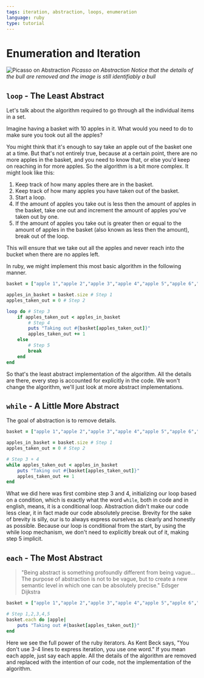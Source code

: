 ```yaml
---
tags: iteration, abstraction, loops, enumeration
language: ruby
type: tutorial
---
```


# Enumeration and Iteration

![Picasso on Abstraction](http://ironboard-curriculum-content.s3.amazonaws.com/web-development/abstraction-bull.jpg)
_Picasso on Abstraction_
_Notice that the details of the bull are removed and the image is still identifiably a bull_

## `loop` - The Least Abstract

Let's talk about the algorithm required to go through all the individual items in a set.

Imagine having a basket with 10 apples in it. What would you need to do to make sure you took out all the apples?

You might think that it's enough to say take an apple out of the basket one at a time. But that's not entirely true, because at a certain point, there are no more apples in the basket, and you need to know that, or else you'd keep on reaching in for more apples. So the algorithm is a bit more complex. It might look like this:

1. Keep track of how many apples there are in the basket.
2. Keep track of how many apples you have taken out of the basket.
3. Start a loop.
4. If the amount of apples you take out is less then the amount of apples in the basket, take one out and increment the amount of apples you've taken out by one.
5. If the amount of apples you take out is greater then or equal to the amount of apples in the basket (also known as less then the amount), break out of the loop.

This will ensure that we take out all the apples and never reach into the bucket when there are no apples left.

In ruby, we might implement this most basic algorithm in the following manner.

```ruby
basket = ["apple 1","apple 2","apple 3","apple 4","apple 5","apple 6","apple 7","apple 8","apple 9","apple 10"]

apples_in_basket = basket.size # Step 1
apples_taken_out = 0 # Step 2

loop do # Step 3
    if apples_taken_out < apples_in_basket 
        # Step 4
        puts "Taking out #{basket[apples_taken_out]}"
        apples_taken_out += 1
    else
        # Step 5
        break
    end
end
```

So that's the least abstract implementation of the algorithm. All the details are there, every step is accounted for explicitly in the code. We won't change the algorithm, we'll just look at more abstract implementations.

## `while` - A Little More Abstract

The goal of abstraction is to remove details.

```ruby
basket = ["apple 1","apple 2","apple 3","apple 4","apple 5","apple 6","apple 7","apple 8","apple 9","apple 10"]

apples_in_basket = basket.size # Step 1
apples_taken_out = 0 # Step 2

# Step 3 + 4
while apples_taken_out < apples_in_basket
    puts "Taking out #{basket[apples_taken_out]}"
    apples_taken_out += 1
end
```

What we did here was first combine step 3 and 4, initializing our loop based on a condition, which is exactly what the word `while`, both in code and in english, means, it is a conditional loop. Abstraction didn't make our code less clear, it in fact made our code absolutely precise. Brevity for the sake of brevity is silly, our is to always express ourselves as clearly and honestly as possible. Because our loop is conditional from the start, by using the while loop mechanism, we don't need to explicitly break out of it, making step 5 implicit.

## `each` - The Most Abstract

> "Being abstract is something profoundly different from being vague... The purpose of abstraction is not to be vague, but to create a new semantic level in which one can be absolutely precise." Edsger Dijkstra

```ruby
basket = ["apple 1","apple 2","apple 3","apple 4","apple 5","apple 6","apple 7","apple 8","apple 9","apple 10"]

# Step 1,2,3,4,5
basket.each do |apple|
    puts "Taking out #{basket[apples_taken_out]}"
end
```

Here we see the full power of the ruby iterators. As Kent Beck says, "You don't use 3-4 lines to express iteration, you use one word." If you mean each apple, just say each apple. All the details of the algorithm are removed and replaced with the intention of our code, not the implementation of the algorithm.
